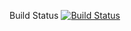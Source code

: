 Build Status
[![Build Status](https://circleci.com/gh/emiliamzz/ProductCatalog.png?branch=master)](https://circleci.com/gh/emiliamzz/ProductCatalog)
